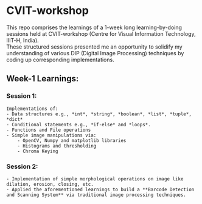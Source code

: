# CVIT-workshop
This repo comprises the learnings of a 1-week long learning-by-doing sessions held at CVIT-workshop (Centre for Visual Information Technology, IIIT-H, India). <br /> These structured sessions presented me an opportunity to solidify my understanding of various DIP (Digital Image Processing) techniques by coding up corresponding implementations.

## Week-1 Learnings:
### Session 1:
    Implementations of:
    - Data structures e.g., *int*, *string*, *boolean*, *list*, *tuple*, *dict*
    - Conditional statements e.g., *if-else* and *loops*.
    - Functions and File operations
    - Simple image manipulations via:
        - OpenCV, Numpy and matplotlib libraries
        - Histograms and thresholding
        - Chroma Keying

### Session 2:
    - Implementation of simple morphological operations on image like dilation, erosion, closing, etc.
    - Applied the aforementioned learnings to build a **Barcode Detection and Scanning System** via traditional image processing techniques.

